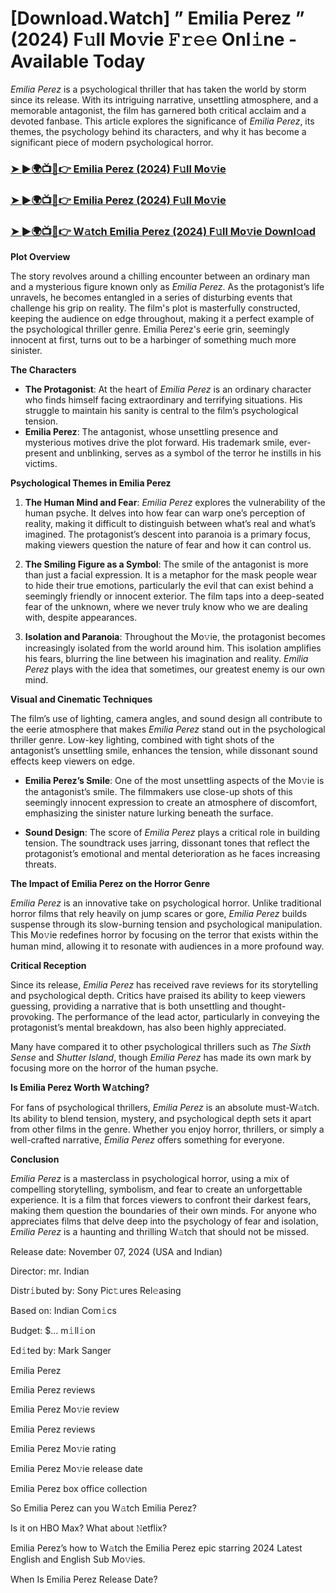 # [Download.Watch] ” Emilia Perez ” (2024) F𝚞ll Mo𝚟ie 𝙵𝚛𝚎𝚎 Onl𝚒ne - Available Today

*Emilia Perez* is a psychological thriller that has taken the world by storm since its release. With its intriguing narrative, unsettling atmosphere, and a memorable antagonist, the film has garnered both critical acclaim and a devoted fanbase. This article explores the significance of *Emilia Perez*, its themes, the psychology behind its characters, and why it has become a significant piece of modern psychological horror.

<h3><a href="https://t.co/6ZFrtevXhH">➤ ►🌍📺📱👉 Emilia Perez (2024) F𝚞ll Mo𝚟ie</a></h3>

<h3><a href="https://t.co/6ZFrtevXhH">➤ ►🌍📺📱👉 Emilia Perez (2024) F𝚞ll Mo𝚟ie</a></h3>

<h3><a href="https://t.co/6ZFrtevXhH">➤ ►🌍📺📱👉 W𝚊tch Emilia Perez (2024) F𝚞ll Mo𝚟ie Downl𝚘ad</a></h3>

**Plot Overview**

The story revolves around a chilling encounter between an ordinary man and a mysterious figure known only as *Emilia Perez*. As the protagonist’s life unravels, he becomes entangled in a series of disturbing events that challenge his grip on reality. The film's plot is masterfully constructed, keeping the audience on edge throughout, making it a perfect example of the psychological thriller genre. Emilia Perez's eerie grin, seemingly innocent at first, turns out to be a harbinger of something much more sinister.

**The Characters**

- **The Protagonist**: At the heart of *Emilia Perez* is an ordinary character who finds himself facing extraordinary and terrifying situations. His struggle to maintain his sanity is central to the film’s psychological tension.
- **Emilia Perez**: The antagonist, whose unsettling presence and mysterious motives drive the plot forward. His trademark smile, ever-present and unblinking, serves as a symbol of the terror he instills in his victims.

**Psychological Themes in Emilia Perez**

1. **The Human Mind and Fear**: *Emilia Perez* explores the vulnerability of the human psyche. It delves into how fear can warp one’s perception of reality, making it difficult to distinguish between what’s real and what’s imagined. The protagonist’s descent into paranoia is a primary focus, making viewers question the nature of fear and how it can control us.

2. **The Smiling Figure as a Symbol**: The smile of the antagonist is more than just a facial expression. It is a metaphor for the mask people wear to hide their true emotions, particularly the evil that can exist behind a seemingly friendly or innocent exterior. The film taps into a deep-seated fear of the unknown, where we never truly know who we are dealing with, despite appearances.

3. **Isolation and Paranoia**: Throughout the Mo𝚟ie, the protagonist becomes increasingly isolated from the world around him. This isolation amplifies his fears, blurring the line between his imagination and reality. *Emilia Perez* plays with the idea that sometimes, our greatest enemy is our own mind.

**Visual and Cinematic Techniques**

The film’s use of lighting, camera angles, and sound design all contribute to the eerie atmosphere that makes *Emilia Perez* stand out in the psychological thriller genre. Low-key lighting, combined with tight shots of the antagonist’s unsettling smile, enhances the tension, while dissonant sound effects keep viewers on edge.

- **Emilia Perez’s Smile**: One of the most unsettling aspects of the Mo𝚟ie is the antagonist’s smile. The filmmakers use close-up shots of this seemingly innocent expression to create an atmosphere of discomfort, emphasizing the sinister nature lurking beneath the surface.

- **Sound Design**: The score of *Emilia Perez* plays a critical role in building tension. The soundtrack uses jarring, dissonant tones that reflect the protagonist’s emotional and mental deterioration as he faces increasing threats.

**The Impact of Emilia Perez on the Horror Genre**

*Emilia Perez* is an innovative take on psychological horror. Unlike traditional horror films that rely heavily on jump scares or gore, *Emilia Perez* builds suspense through its slow-burning tension and psychological manipulation. This Mo𝚟ie redefines horror by focusing on the terror that exists within the human mind, allowing it to resonate with audiences in a more profound way.

**Critical Reception**

Since its release, *Emilia Perez* has received rave reviews for its storytelling and psychological depth. Critics have praised its ability to keep viewers guessing, providing a narrative that is both unsettling and thought-provoking. The performance of the lead actor, particularly in conveying the protagonist’s mental breakdown, has also been highly appreciated. 

Many have compared it to other psychological thrillers such as *The Sixth Sense* and *Shutter Island*, though *Emilia Perez* has made its own mark by focusing more on the horror of the human psyche.

**Is Emilia Perez Worth W𝚊tching?**

For fans of psychological thrillers, *Emilia Perez* is an absolute must-W𝚊tch. Its ability to blend tension, mystery, and psychological depth sets it apart from other films in the genre. Whether you enjoy horror, thrillers, or simply a well-crafted narrative, *Emilia Perez* offers something for everyone. 

**Conclusion**

*Emilia Perez* is a masterclass in psychological horror, using a mix of compelling storytelling, symbolism, and fear to create an unforgettable experience. It is a film that forces viewers to confront their darkest fears, making them question the boundaries of their own minds. For anyone who appreciates films that delve deep into the psychology of fear and isolation, *Emilia Perez* is a haunting and thrilling W𝚊tch that should not be missed.

Release date: November 07, 2024 (USA and Indian)

Director: mr. Indian

Distr𝚒buted by: Sony Pic𝚝ures Rel𝚎asing

Based on: Indian Com𝚒cs

Budget: $... m𝚒ll𝚒on

Ed𝚒ted by: Mark Sanger

Emilia Perez

Emilia Perez reviews

Emilia Perez Mo𝚟ie review

Emilia Perez reviews

Emilia Perez Mo𝚟ie rating

Emilia Perez Mo𝚟ie release date

Emilia Perez box office collection

So Emilia Perez can you W𝚊tch Emilia Perez?

Is it on HBO Max? What about 𝙽etflix?

Emilia Perez’s how to W𝚊tch the Emilia Perez epic starring 2024 Latest English and English Sub Mo𝚟ies.

When Is Emilia Perez Release Date?
